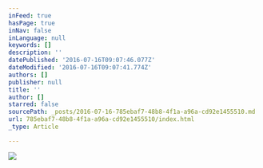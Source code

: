 ```yaml
---
inFeed: true
hasPage: true
inNav: false
inLanguage: null
keywords: []
description: ''
datePublished: '2016-07-16T09:07:46.077Z'
dateModified: '2016-07-16T09:07:41.774Z'
authors: []
publisher: null
title: ''
author: []
starred: false
sourcePath: _posts/2016-07-16-785ebaf7-48b8-4f1a-a96a-cd92e1455510.md
url: 785ebaf7-48b8-4f1a-a96a-cd92e1455510/index.html
_type: Article

---
```

![](https://the-grid-user-content.s3-us-west-2.amazonaws.com/3e3e72ab-9e29-46d0-973b-eb938820470c.png)